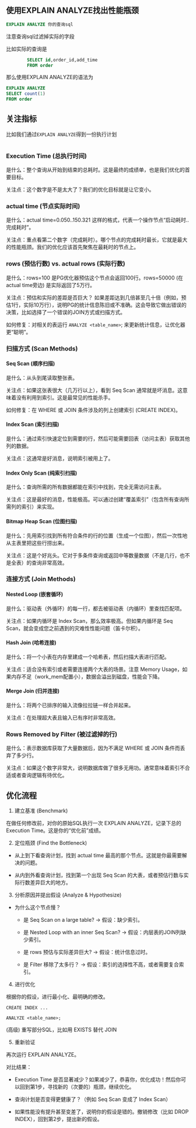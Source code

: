 ## 使用EXPLAIN ANALYZE找出性能瓶颈

```sql
EXPLAIN ANALYZE 你的查询sql

```

注意查询sql过滤掉实际的字段

比如实际的查询是
```sql
        SELECT id,order_id,add_time
        FROM order 

```

那么使用EXPLAIN ANALYZE的语法为

```sql
EXPLAIN ANALYZE
SELECT count(1)
FROM order
```



## 关注指标

比如我们通过`EXPLAIN ANALYZE`得到一份执行计划

```sql

```


### Execution Time (总执行时间)

是什么：整个查询从开始到结束的总耗时。这是最终的成绩单，也是我们优化的首要目标。

关注点：这个数字是不是太大了？我们的优化目标就是让它变小。

### actual time (节点实际时间)

是什么：actual time=0.050..150.321 这样的格式，代表一个操作节点“启动耗时..完成耗时”。

关注点：重点看第二个数字（完成耗时）。哪个节点的完成耗时最长，它就是最大的性能瓶颈。我们的优化应该首先聚焦在最耗时的节点上。


### rows (预估行数) vs. actual rows (实际行数)

是什么：rows=100 是PG优化器预估这个节点会返回100行。rows=50000 (在actual time旁边) 是实际返回了5万行。

关注点：预估和实际的差距是否巨大？ 如果差距达到几倍甚至几十倍（例如，预估1行，实际10万行），说明PG的统计信息陈旧或不准确。这会导致它做出错误的决策，比如选择了一个错误的JOIN方式或扫描方式。

如何修复：对相关的表运行 `ANALYZE <table_name>`; 来更新统计信息，让优化器更“聪明”。

### 扫描方式 (Scan Methods)

#### Seq Scan (顺序扫描)

是什么：从头到尾读取整张表。

关注点：如果这张表很大（几万行以上），看到 Seq Scan 通常就是坏消息。这意味着没有利用到索引。这是最常见的性能杀手。

如何修复：在 WHERE 或 JOIN 条件涉及的列上创建索引 (CREATE INDEX)。

#### Index Scan (索引扫描)

是什么：通过索引快速定位到需要的行，然后可能需要回表（访问主表）获取其他列的数据。

关注点：这通常是好消息，说明索引被用上了。

#### Index Only Scan (纯索引扫描)

是什么：查询所需的所有数据都能在索引中找到，完全无需访问主表。

关注点：这是最好的消息，性能极高。可以通过创建“覆盖索引”（包含所有查询所需列的索引）来实现。

#### Bitmap Heap Scan (位图扫描)

是什么：先用索引找到所有符合条件的行的位置（生成一个位图），然后一次性地从主表里把这些行捞出来。

关注点：这是个好兆头。它对于多条件查询或返回中等数量数据（不是几行，也不是全表）的查询非常高效。


### 连接方式 (Join Methods)

#### Nested Loop (嵌套循环)

是什么：驱动表（外循环）的每一行，都去被驱动表（内循环）里查找匹配项。

关注点：如果内循环是 Index Scan，那么效率极高。但如果内循环是 Seq Scan，就会变成您之前遇到的灾难性性能问题（笛卡尔积）。

#### Hash Join (哈希连接)

是什么：将一个小表在内存里建成一个哈希表，然后扫描大表进行匹配。

关注点：适合没有索引或者需要连接两个大表的场景。注意 Memory Usage，如果内存不足（work_mem配置小），数据会溢出到磁盘，性能会下降。

#### Merge Join (归并连接)

是什么：将两个已排序的输入流像拉拉链一样合并起来。

关注点：在处理超大表且输入已有序时非常高效。


### Rows Removed by Filter (被过滤掉的行)

是什么：表示数据库获取了大量数据后，因为不满足 WHERE 或 JOIN 条件而丢弃了多少行。

关注点：如果这个数字非常大，说明数据库做了很多无用功。通常意味着索引不合适或者查询逻辑有待优化。


## 优化流程

1. 建立基准 (Benchmark)

在做任何修改前，对你的原始SQL执行一次 EXPLAIN ANALYZE，记录下总的 Execution Time。这是你的“优化前”成绩。


2. 定位瓶颈 (Find the Bottleneck)

- 从上到下看查询计划，找到 actual time 最高的那个节点。这就是你最需要解决的问题。

- 从内到外看查询计划，找到第一个出现 Seq Scan 的大表，或者预估行数与实际行数差异巨大的地方。


3. 分析原因并提出假设 (Analyze & Hypothesize)

- 为什么这个节点慢？

    - 是 Seq Scan on a large table? -> 假设：缺少索引。

    - 是 Nested Loop with an inner Seq Scan? -> 假设：内层表的JOIN列缺少索引。

    - 是 rows 预估与实际差异巨大? -> 假设：统计信息过时。

    - 是 Filter 移除了太多行？ -> 假设：索引的选择性不高，或者需要复合索引。


4. 进行优化

根据你的假设，进行最小化、最明确的修改。

```
CREATE INDEX ...

```

```
ANALYZE <table_name>;
```

(高级) 重写部分SQL，比如用 EXISTS 替代 JOIN

5. 重新验证

再次运行 EXPLAIN ANALYZE。

对比结果：

- Execution Time 是否显著减少？如果减少了，恭喜你，优化成功！然后你可以回到第1步，寻找新的（次要的）瓶颈，继续优化。

- 查询计划是否变得更健康了？（例如 Seq Scan 变成了 Index Scan）

- 如果性能没有提升甚至变差了，说明你的假设是错的。撤销修改（比如 DROP INDEX），回到第2步，提出新的假设。